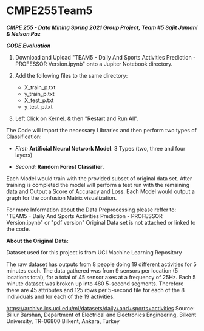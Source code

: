 # CMPE255Team5
***CMPE 255 - Data Mining Spring 2021 Group Project, Team #5
Sajit Jumani & Nelson Paz***

***CODE Evaluation***

1) Download and Upload "TEAM5 - Daily And Sports Activities Prediction - PROFESSOR Version.ipynb" onto a Jupiter Notebook directory. 
 
2) Add the following files to the same directory:
   -  X_train_p.txt
   -  y_train_p.txt
   -  X_test_p.txt
   -  y_test_p.txt
3) Left Click on Kernel. & then "Restart and Run All". 

The Code will import the necessary Libraries and then perform two types of Classification: 

  - _First:_ **Artificial Neural Network Model**: 3 Types (two, three and four layers)

  - _Second:_ **Random Forest Classifier**. 

Each Model would train with the provided subset of original data set. 
After training is completed the model will perform a test run with the remaining data and Output a Score of Accuracy and Loss. 
Each Model would output a graph for the confusion Matrix visualization. 

For more Information about the Data Preprocessing please reffer to: 
"TEAM5 - Daily And Sports Activities Prediction - PROFESSOR Version.ipynb" or "pdf version"
Original Data set is not attached or linked to the code. 

**About the Original Data:** 

Dataset used for this project is from UCI Machine Learning Repository

The raw dataset has outputs from 8 people doing 19 different activities for 5 minutes each.
The data gathered was from 9 sensors per location (5 locations total), for a total of 45 sensor 
axes at a frequency of 25Hz. Each 5 minute dataset was broken up into 480 5-second 
segments. Therefore there are 45 attributes and 125 rows per 5-second file for each of the 8 
individuals and for each of the 19 activities. 

https://archive.ics.uci.edu/ml/datasets/daily+and+sports+activities
Source:
Billur Barshan,
Department of Electrical and Electronics Engineering, Bilkent University, TR-06800 Bilkent, Ankara, Turkey
